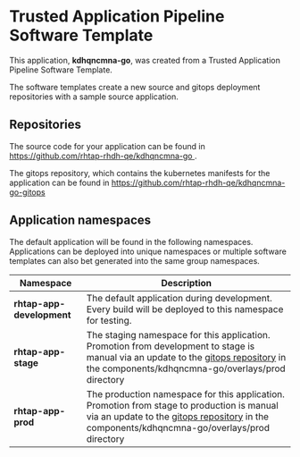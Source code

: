 # Trusted Application Pipeline Software Template

This application, **kdhqncmna-go**, was created from a Trusted Application Pipeline Software Template.

The software templates create a new source and gitops deployment repositories with a sample source application. 

## Repositories

The source code for your application can be found in [https://github.com/rhtap-rhdh-qe/kdhqncmna-go ](https://github.com/rhtap-rhdh-qe/kdhqncmna-go ).
 
The gitops repository, which contains the kubernetes manifests for the application can be found in 
[https://github.com/rhtap-rhdh-qe/kdhqncmna-go-gitops ](https://github.com/rhtap-rhdh-qe/kdhqncmna-go-gitops ) 

## Application namespaces 

The default application will be found in the following namespaces. Applications can be deployed into unique namespaces or multiple software templates can also bet generated into the same group namespaces.  

|  Namespace   |  Description   |  
| -------- | -------- |   
| **rhtap-app-development** | The default application during development. Every build will be deployed to this namespace for testing. | 
| **rhtap-app-stage** | The staging namespace for this application. Promotion from development to stage is manual via an update to the [gitops repository](https://github.com/rhtap-rhdh-qe/kdhqncmna-go-gitops ) in the components/kdhqncmna-go/overlays/prod directory |  
| **rhtap-app-prod** | The production namespace for this application. Promotion from stage to production is manual via an update to the [gitops repository](https://github.com/rhtap-rhdh-qe/kdhqncmna-go-gitops ) in the components/kdhqncmna-go/overlays/prod directory | 